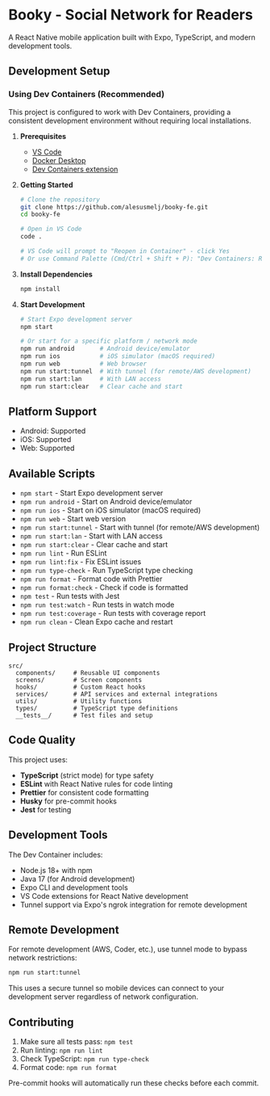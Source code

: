 # Booky - Social Network for Readers

A React Native mobile application built with Expo, TypeScript, and modern development tools.

## Development Setup

### Using Dev Containers (Recommended)

This project is configured to work with Dev Containers, providing a consistent development environment without requiring local installations.

1. **Prerequisites**
   - [VS Code](https://code.visualstudio.com/)
   - [Docker Desktop](https://www.docker.com/products/docker-desktop/)
   - [Dev Containers extension](https://marketplace.visualstudio.com/items?itemName=ms-vscode-remote.remote-containers)

2. **Getting Started**
   ```bash
   # Clone the repository
   git clone https://github.com/alesusmelj/booky-fe.git
   cd booky-fe

   # Open in VS Code
   code .

   # VS Code will prompt to "Reopen in Container" - click Yes
   # Or use Command Palette (Cmd/Ctrl + Shift + P): "Dev Containers: Reopen in Container"
   ```

3. **Install Dependencies**
   ```bash
   npm install
   ```

4. **Start Development**
   ```bash
   # Start Expo development server
   npm start

   # Or start for a specific platform / network mode
   npm run android       # Android device/emulator
   npm run ios           # iOS simulator (macOS required)
   npm run web           # Web browser
   npm run start:tunnel  # With tunnel (for remote/AWS development)
   npm run start:lan     # With LAN access
   npm run start:clear   # Clear cache and start
   ```

## Platform Support

- Android: Supported
- iOS: Supported
- Web: Supported

## Available Scripts

- `npm start` - Start Expo development server
- `npm run android` - Start on Android device/emulator
- `npm run ios` - Start on iOS simulator (macOS required)
- `npm run web` - Start web version
- `npm run start:tunnel` - Start with tunnel (for remote/AWS development)
- `npm run start:lan` - Start with LAN access
- `npm run start:clear` - Clear cache and start
- `npm run lint` - Run ESLint
- `npm run lint:fix` - Fix ESLint issues
- `npm run type-check` - Run TypeScript type checking
- `npm run format` - Format code with Prettier
- `npm run format:check` - Check if code is formatted
- `npm test` - Run tests with Jest
- `npm run test:watch` - Run tests in watch mode
- `npm run test:coverage` - Run tests with coverage report
- `npm run clean` - Clean Expo cache and restart

## Project Structure

```
src/
  components/     # Reusable UI components
  screens/        # Screen components
  hooks/          # Custom React hooks
  services/       # API services and external integrations
  utils/          # Utility functions
  types/          # TypeScript type definitions
  __tests__/      # Test files and setup
```

## Code Quality

This project uses:
- **TypeScript** (strict mode) for type safety
- **ESLint** with React Native rules for code linting
- **Prettier** for consistent code formatting
- **Husky** for pre-commit hooks
- **Jest** for testing

## Development Tools

The Dev Container includes:
- Node.js 18+ with npm
- Java 17 (for Android development)
- Expo CLI and development tools
- VS Code extensions for React Native development
- Tunnel support via Expo's ngrok integration for remote development

## Remote Development

For remote development (AWS, Coder, etc.), use tunnel mode to bypass network restrictions:
```bash
npm run start:tunnel
```
This uses a secure tunnel so mobile devices can connect to your development server regardless of network configuration.

## Contributing

1. Make sure all tests pass: `npm test`
2. Run linting: `npm run lint`
3. Check TypeScript: `npm run type-check`
4. Format code: `npm run format`

Pre-commit hooks will automatically run these checks before each commit.
